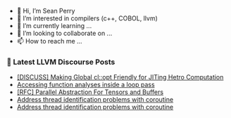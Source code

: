 - 👋 Hi, I’m Sean Perry
- 👀 I’m interested in compilers (c++, COBOL, llvm)
- 🌱 I’m currently learning ...
- 💞️ I’m looking to collaborate on ...
- 📫 How to reach me ...

<!---
s66perry/s66perry is a ✨ special ✨ repository because its `README.md` (this file) appears on your GitHub profile.
You can click the Preview link to take a look at your changes.
--->
### 📕 Latest LLVM Discourse Posts

<!-- DISCOURSE-LLVM:START -->
- [[DISCUSS] Making Global cl::opt Friendly for JITing Hetro Computation](https://discourse.llvm.org/t/discuss-making-global-cl-opt-friendly-for-jiting-hetro-computation/62631#post_18)
- [Accessing function analyses inside a loop pass](https://discourse.llvm.org/t/accessing-function-analyses-inside-a-loop-pass/62767#post_2)
- [[RFC] Parallel Abstraction For Tensors and Buffers](https://discourse.llvm.org/t/rfc-parallel-abstraction-for-tensors-and-buffers/62607#post_20)
- [Address thread identification problems with coroutine](https://discourse.llvm.org/t/address-thread-identification-problems-with-coroutine/62015?page=3#post_50)
- [Address thread identification problems with coroutine](https://discourse.llvm.org/t/address-thread-identification-problems-with-coroutine/62015?page=3#post_49)
<!-- DISCOURSE-LLVM:END -->
